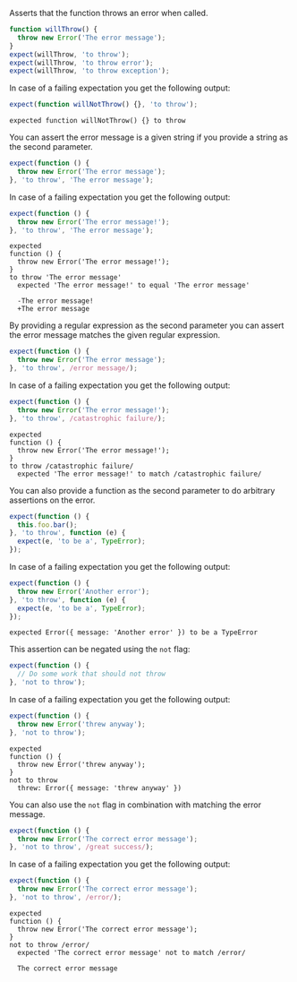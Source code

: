 Asserts that the function throws an error when called.

<!-- evaluate -->
```javascript
function willThrow() {
  throw new Error('The error message');
}
expect(willThrow, 'to throw');
expect(willThrow, 'to throw error');
expect(willThrow, 'to throw exception');
```
<!-- /evaluate -->

In case of a failing expectation you get the following output:

<!-- evaluate -->
```javascript
expect(function willNotThrow() {}, 'to throw');
```

```
expected function willNotThrow() {} to throw
```
<!-- /evaluate -->

You can assert the error message is a given string if you provide a
string as the second parameter.

<!-- evaluate -->
```javascript
expect(function () {
  throw new Error('The error message');
}, 'to throw', 'The error message');
```
<!-- /evaluate -->

In case of a failing expectation you get the following output:

<!-- evaluate -->
```javascript
expect(function () {
  throw new Error('The error message!');
}, 'to throw', 'The error message');
```

```
expected
function () {
  throw new Error('The error message!');
}
to throw 'The error message'
  expected 'The error message!' to equal 'The error message'

  -The error message!
  +The error message
```
<!-- /evaluate -->

By providing a regular expression as the second parameter you can
assert the error message matches the given regular expression.

<!-- evaluate -->
```javascript
expect(function () {
  throw new Error('The error message');
}, 'to throw', /error message/);
```
<!-- /evaluate -->

In case of a failing expectation you get the following output:

<!-- evaluate -->
```javascript
expect(function () {
  throw new Error('The error message!');
}, 'to throw', /catastrophic failure/);
```

```
expected
function () {
  throw new Error('The error message!');
}
to throw /catastrophic failure/
  expected 'The error message!' to match /catastrophic failure/
```
<!-- /evaluate -->

You can also provide a function as the second parameter to do
arbitrary assertions on the error.

<!-- evaluate -->
```javascript
expect(function () {
  this.foo.bar();
}, 'to throw', function (e) {
  expect(e, 'to be a', TypeError);
});
```
<!-- /evaluate -->

In case of a failing expectation you get the following output:

<!-- evaluate -->
```javascript
expect(function () {
  throw new Error('Another error');
}, 'to throw', function (e) {
  expect(e, 'to be a', TypeError);
});
```

```
expected Error({ message: 'Another error' }) to be a TypeError
```
<!-- /evaluate -->

This assertion can be negated using the `not` flag:

<!-- evaluate -->
```javascript
expect(function () {
  // Do some work that should not throw
}, 'not to throw');
```
<!-- /evaluate -->

In case of a failing expectation you get the following output:

<!-- evaluate -->
```javascript
expect(function () {
  throw new Error('threw anyway');
}, 'not to throw');
```

```
expected
function () {
  throw new Error('threw anyway');
}
not to throw
  threw: Error({ message: 'threw anyway' })
```
<!-- /evaluate -->

You can also use the `not` flag in combination with matching the error
message.

<!-- evaluate -->
```javascript
expect(function () {
  throw new Error('The correct error message');
}, 'not to throw', /great success/);
```
<!-- /evaluate -->

In case of a failing expectation you get the following output:

<!-- evaluate -->
```javascript
expect(function () {
  throw new Error('The correct error message');
}, 'not to throw', /error/);
```

```
expected
function () {
  throw new Error('The correct error message');
}
not to throw /error/
  expected 'The correct error message' not to match /error/

  The correct error message
```
<!-- /evaluate -->
